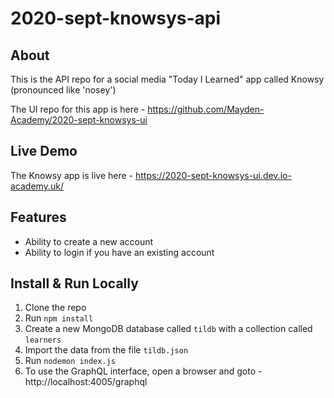 # 2020-sept-knowsys-api

## About
This is the API repo for a social media "Today I Learned" app called Knowsy (pronounced like 'nosey')

The UI repo for this app is here - https://github.com/Mayden-Academy/2020-sept-knowsys-ui

## Live Demo
The Knowsy app is live here - https://2020-sept-knowsys-ui.dev.io-academy.uk/

## Features
- Ability to create a new account
- Ability to login if you have an existing account

## Install & Run Locally
1. Clone the repo
2. Run `npm install`
3. Create a new MongoDB database called `tildb` with a collection called `learners`
5. Import the data from the file `tildb.json`
6. Run `nodemon index.js`
7. To use the GraphQL interface, open a browser and goto - http://localhost:4005/graphql
